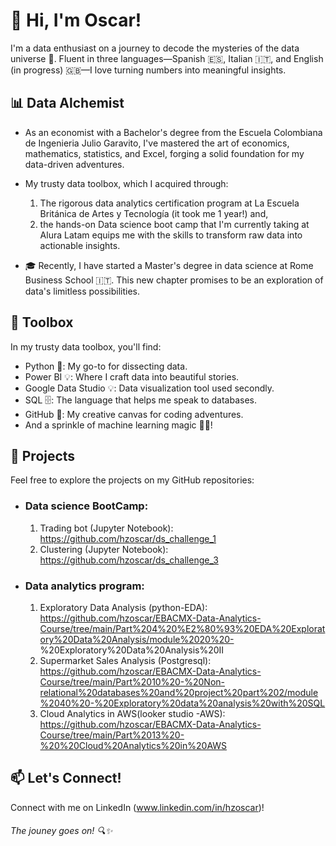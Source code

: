 <!-- Header Section -->
# 👋 Hi, I'm Oscar!

I'm a data enthusiast on a journey to decode the mysteries of the data universe 🚀. Fluent in three languages—Spanish 🇪🇸, Italian 🇮🇹, and English (in progress) 🇬🇧—I love turning numbers into meaningful insights.

<!-- About Me Section -->
## 📊 Data Alchemist

- As an economist with a Bachelor's degree from the Escuela Colombiana de Ingenieria Julio Garavito, I've mastered the art of economics, mathematics, statistics, and Excel, forging a solid foundation for my data-driven adventures.

- My trusty data toolbox, which I acquired through:
  1. The rigorous data analytics certification program at La Escuela Británica de Artes y Tecnología (it took me 1 year!) and,
  2. the hands-on Data science boot camp that I'm currently taking at Alura Latam 
 equips me with the skills to transform raw data into actionable insights.


- 🎓 Recently, I have started a Master's degree in data science at Rome Business School 🇮🇹. This new chapter promises to be an exploration of data's limitless possibilities.

<!-- Skills Section -->
## 💼 Toolbox

In my trusty data toolbox, you'll find:
- Python 🐍: My go-to for dissecting data.
- Power BI 💡: Where I craft data into beautiful stories.
- Google Data Studio 💡: Data visualization tool used secondly.
- SQL 🗄️: The language that helps me speak to databases.
- GitHub 🐙: My creative canvas for coding adventures.
- And a sprinkle of machine learning magic 🧙‍♂️!

<!-- Projects Section -->
## 🚀 Projects

Feel free to explore the projects on my GitHub repositories:

- ### Data science BootCamp:
  1. Trading bot (Jupyter Notebook): https://github.com/hzoscar/ds_challenge_1
  2. Clustering (Jupyter Notebook): https://github.com/hzoscar/ds_challenge_3

- ### Data analytics program:
  1. Exploratory Data Analysis (python-EDA): https://github.com/hzoscar/EBACMX-Data-Analytics-Course/tree/main/Part%204%20%E2%80%93%20EDA%20Exploratory%20Data%20Analysis/module%2020%20-                  %20Exploratory%20Data%20Analysis%20II
  2. Supermarket Sales Analysis (Postgresql): https://github.com/hzoscar/EBACMX-Data-Analytics-Course/tree/main/Part%2010%20-%20Non-relational%20databases%20and%20project%20part%202/module%2040%20-%20Exploratory%20data%20analysis%20with%20SQL
  3. Cloud Analytics in AWS(looker studio -AWS): https://github.com/hzoscar/EBACMX-Data-Analytics-Course/tree/main/Part%2013%20-%20%20Cloud%20Analytics%20in%20AWS

<!-- Contact Section -->
## 📫 Let's Connect!

Connect with me on LinkedIn (www.linkedin.com/in/hzoscar)!

<!-- Footer Section -->
###### The jouney goes on! 🔍✨
